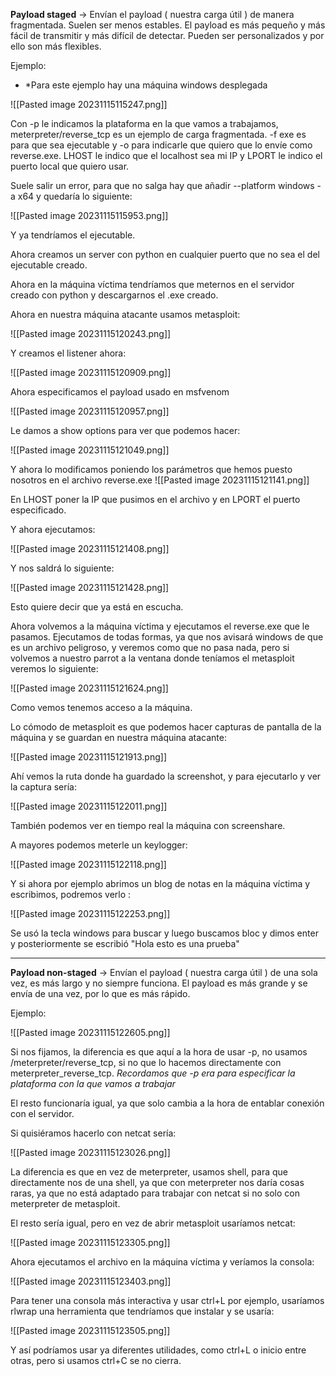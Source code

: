 
**Payload staged** -> Envían el payload ( nuestra carga útil ) de manera fragmentada. Suelen ser menos estables. El payload es más pequeño y más fácil de transmitir y más difícil de detectar. Pueden ser personalizados y por ello son más flexibles.

Ejemplo:

* *Para este ejemplo hay una máquina windows desplegada

![[Pasted image 20231115115247.png]]

Con -p le indicamos la plataforma en la que vamos a trabajamos, meterpreter/reverse_tcp es un ejemplo de carga fragmentada. -f exe es para que sea ejecutable y -o para indicarle que quiero que lo envíe como reverse.exe. LHOST le indico que el localhost sea mi IP y LPORT le indico el puerto local que quiero usar.

Suele salir un error, para que no salga hay que añadir --platform windows -a x64 y quedaría lo siguiente:

![[Pasted image 20231115115953.png]]

Y ya tendríamos el ejecutable.

Ahora creamos un server con python en cualquier puerto que no sea el del ejecutable creado.

Ahora en la máquina víctima tendríamos que meternos en el servidor creado con python y descargarnos el .exe creado.

Ahora en nuestra máquina atacante usamos metasploit:

![[Pasted image 20231115120243.png]]

Y creamos el listener ahora:

![[Pasted image 20231115120909.png]]

Ahora especificamos el payload usado en msfvenom

![[Pasted image 20231115120957.png]]

Le damos a show options para ver que podemos hacer:

![[Pasted image 20231115121049.png]]

Y ahora lo modificamos poniendo los parámetros que hemos puesto nosotros en el archivo reverse.exe 
![[Pasted image 20231115121141.png]]

En LHOST poner la IP que pusimos en el archivo y en LPORT el puerto especificado.

Y ahora ejecutamos:

![[Pasted image 20231115121408.png]]

Y nos saldrá lo siguiente:

![[Pasted image 20231115121428.png]]

Esto quiere decir que ya está en escucha. 

Ahora volvemos a la máquina víctima y ejecutamos el reverse.exe que le pasamos. Ejecutamos de todas formas, ya que nos avisará windows de que es un archivo peligroso, y veremos como que no pasa nada, pero si volvemos a nuestro parrot a la ventana donde teníamos el metasploit veremos lo siguiente:

![[Pasted image 20231115121624.png]]

Como vemos tenemos acceso a la máquina.

Lo cómodo de metasploit es que podemos hacer capturas de pantalla de la máquina y se guardan en nuestra máquina atacante:

![[Pasted image 20231115121913.png]]

Ahí vemos la ruta donde ha guardado la screenshot, y para ejecutarlo y ver la captura sería:

![[Pasted image 20231115122011.png]]

También podemos ver en tiempo real la máquina con screenshare.

A mayores podemos meterle un keylogger:

![[Pasted image 20231115122118.png]]

Y si ahora por ejemplo abrimos un blog de notas en la máquina víctima y escribimos, podremos verlo :

![[Pasted image 20231115122253.png]]

Se usó la tecla windows para buscar y luego buscamos bloc y dimos enter y posteriormente se escribió "Hola esto es una prueba"

-----------------

**Payload non-staged** -> Envían el payload ( nuestra carga útil ) de una sola vez, es más largo y no siempre funciona. El payload es más grande y se envía de una vez, por lo que es más rápido.

Ejemplo:

![[Pasted image 20231115122605.png]]

Si nos fijamos, la diferencia es que aquí a la hora de usar -p, no usamos /meterpreter/reverse_tcp, si no que lo hacemos directamente con meterpreter_reverse_tcp. *Recordamos que -p era para especificar la plataforma con la que vamos a trabajar*

El resto funcionaría igual, ya que solo cambia a la hora de entablar conexión con el servidor.

Si quisiéramos hacerlo con netcat sería:

![[Pasted image 20231115123026.png]]

La diferencia es que en vez de meterpreter, usamos shell, para que directamente nos de una shell, ya que con meterpreter nos daría cosas raras, ya que no está adaptado para trabajar con netcat si no solo con meterpreter de metasploit.

El resto sería igual, pero en vez de abrir metasploit usaríamos netcat:

![[Pasted image 20231115123305.png]]

Ahora ejecutamos el archivo en la máquina víctima y veríamos la consola:

![[Pasted image 20231115123403.png]]

Para tener una consola más interactiva y usar ctrl+L por ejemplo, usaríamos rlwrap una herramienta que tendríamos que instalar y se usaría:

![[Pasted image 20231115123505.png]]

Y así podríamos usar ya diferentes utilidades, como ctrl+L o inicio entre otras, pero si usamos ctrl+C se no cierra.





